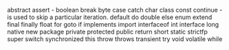 abstract
assert - 
boolean
break
byte
case
catch
char
class
const
continue - is used to skip a particular iteration.
default
do
double
else
enum
extend
final
finally
float
for
goto
if
implements
import
interfaceof
int
interface
long
native
new
package
private
protected
public
return
short
static
strictfp
super
switch
synchronized
this
throw
throws
transient
try
void
volatile
while
